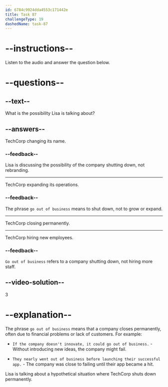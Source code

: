 ```yaml
---
id: 6784c9924dda4553c171442e
title: Task 87
challengeType: 19
dashedName: task-87
---
```


<!-- (Audio) Lisa: Hey Tom, have you ever thought about what would happen if TechCorp went out of business? -->

# --instructions--

Listen to the audio and answer the question below.

# --questions--

## --text--

What is the possibility Lisa is talking about?

## --answers--

TechCorp changing its name.

### --feedback--

Lisa is discussing the possibility of the company shutting down, not rebranding.

---

TechCorp expanding its operations.

### --feedback--

The phrase `go out of business` means to shut down, not to grow or expand.

---

TechCorp closing permanently.

---

TechCorp hiring new employees.

### --feedback--

`Go out of business` refers to a company shutting down, not hiring more staff.

## --video-solution--

3

# --explanation--

The phrase `go out of business` means that a company closes permanently, often due to financial problems or lack of customers. For example:

- `If the company doesn't innovate, it could go out of business.` - Without introducing new ideas, the company might fail.

- `They nearly went out of business before launching their successful app.` - The company was close to failing until their app became a hit.

Lisa is talking about a hypothetical situation where TechCorp shuts down permanently.
